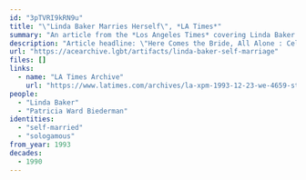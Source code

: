 ```yaml
---
id: "3pTVRI9kRN9u"
title: "\"Linda Baker Marries Herself\", *LA Times*"
summary: "An article from the *Los Angeles Times* covering Linda Baker's self-marriage, witnessed by her family and 75 close friends."
description: "Article headline: \"Here Comes the Bride, All Alone : Celebration: For her 40th birthday, Linda Baker got seven bridesmaids and invited her family and 75 friends to witness her marriage--to herself.\""
url: "https://acearchive.lgbt/artifacts/linda-baker-self-marriage"
files: []
links:
  - name: "LA Times Archive"
    url: "https://www.latimes.com/archives/la-xpm-1993-12-23-we-4659-story.html"
people:
  - "Linda Baker"
  - "Patricia Ward Biederman"
identities:
  - "self-married"
  - "sologamous"
from_year: 1993
decades:
  - 1990
---
```

